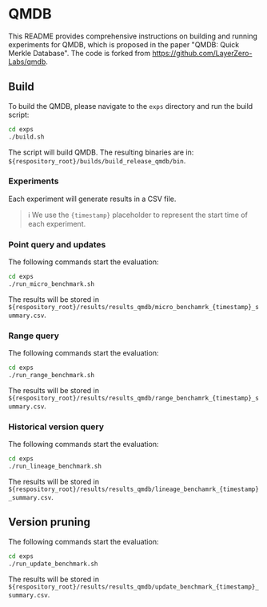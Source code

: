 # QMDB
This README provides comprehensive instructions on building and running experiments for QMDB, which is proposed in the paper "QMDB: Quick Merkle Database". The code is forked from https://github.com/LayerZero-Labs/qmdb.

## Build
To build the QMDB, please navigate to the `exps` directory and run the build script:
```bash
cd exps
./build.sh
```
The script will build QMDB.
The resulting binaries are in: `${respository_root}/builds/build_release_qmdb/bin`.

### Experiments
Each experiment will generate results in a CSV file. 
> ℹ️ We use the `{timestamp}` placeholder to represent the start time of each experiment.

### Point query and updates
The following commands start the evaluation:
```bash
cd exps
./run_micro_benchmark.sh 
```
The results will be stored in `${respository_root}/results/results_qmdb/micro_benchamrk_{timestamp}_summary.csv`.


### Range query
The following commands start the evaluation:
```bash
cd exps
./run_range_benchmark.sh 
```
The results will be stored in `${respository_root}/results/results_qmdb/range_benchamrk_{timestamp}_summary.csv`.

### Historical version query
The following commands start the evaluation:
```bash
cd exps
./run_lineage_benchmark.sh 
```
The results will be stored in `${respository_root}/results/results_qmdb/lineage_benchamrk_{timestamp}_summary.csv`.

## Version pruning
The following commands start the evaluation:
```bash
cd exps
./run_update_benchmark.sh 
```
The results will be stored in `${respository_root}/results/results_qmdb/update_benchmark_{timestamp}_summary.csv`.